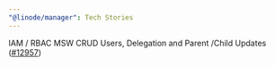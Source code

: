 ```yaml
---
"@linode/manager": Tech Stories
---
```


IAM / RBAC MSW CRUD Users, Delegation and Parent /Child Updates ([#12957](https://github.com/linode/manager/pull/12957))
